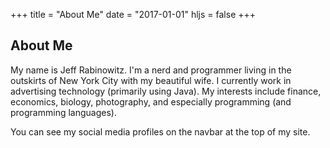 +++
title = "About Me"
date = "2017-01-01"
hljs = false
+++

## About Me

My name is Jeff Rabinowitz. I'm a nerd and programmer living in the outskirts of 
New York City with my beautiful wife. I currently work in advertising technology (primarily using Java).
My interests include finance, economics, biology, photography,
and especially programming (and programming languages).

You can see my social media profiles on the navbar at the top of my site.